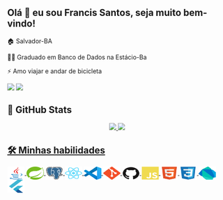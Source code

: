 ## Olá 👋 eu sou Francis Santos, seja muito bem-vindo!

🏠 Salvador-BA

👨‍🎓 Graduado em Banco de Dados na Estácio-Ba

⚡ Amo viajar e andar de bicicleta
<div> 
  <a href = "mailto:francis.source@gmail.com"><img src="https://img.shields.io/badge/-Gmail-%23333?style=for-the-badge&logo=gmail&logoColor=white" target="_blank"></a>
  <a href="https://www.linkedin.com/in/franciscruzs" target="_blank"><img src="https://img.shields.io/badge/-LinkedIn-%230077B5?style=for-the-badge&logo=linkedin&logoColor=white" target="_blank"></a> 
  
## 🚀 GitHub Stats
  
<div align="center">
<a href="https://github.com/clickfrancis">
<img height="150em" src="https://github-readme-stats.vercel.app/api?username=clickfrancis&show_icons=true&theme=dracula&include_all_commits=true&count_private=true"/>
<img height="150em" src="https://github-readme-stats.vercel.app/api/top-langs/?username=clickfrancis&layout=compact&langs_count=7&theme=dracula"/>
</div>
  
##  🛠 Minhas habilidades
  <div style="display: inline_block">
    <img align="center" alt="fran-java" height="30" width="40" src="https://raw.githubusercontent.com/devicons/devicon/master/icons/java/java-original.svg">
    <img align="center" alt="fran-spring" height="30" width="40" src="https://raw.githubusercontent.com/devicons/devicon/master/icons/spring/spring-original.svg">
    <img align="center" alt="fran-postgresql" height="30" width="40" src="https://raw.githubusercontent.com/devicons/devicon/master/icons/postgresql/postgresql-original.svg">
    <img align="center" alt="fran-react" height="30" width="40" src="https://raw.githubusercontent.com/devicons/devicon/master/icons/react/react-original.svg">
    <img align="center" alt="fran-vscode" height="30" width="40" src="https://raw.githubusercontent.com/devicons/devicon/master/icons/vscode/vscode-original.svg">
    <img align="center" alt="fran-git" height="30" width="40" src="https://raw.githubusercontent.com/devicons/devicon/master/icons/git/git-original.svg">
    <img align="center" alt="fran-github" height="30" width="40" src="https://raw.githubusercontent.com/devicons/devicon/master/icons/github/github-original.svg">
    <img align="center" alt="fran-Js" height="30" width="40" src="https://raw.githubusercontent.com/devicons/devicon/master/icons/javascript/javascript-plain.svg">
    <!-- <img align="center" alt="fran-Ts" height="30" width="40" src="https://raw.githubusercontent.com/devicons/devicon/master/icons/typescript/typescript-plain.svg"> -->
    <img align="center" alt="fran-HTML" height="30" width="40" src="https://raw.githubusercontent.com/devicons/devicon/master/icons/html5/html5-original.svg">
    <img align="center" alt="fran-CSS" height="30" width="40" src="https://raw.githubusercontent.com/devicons/devicon/master/icons/css3/css3-original.svg">
    <img align="center" alt="fran-Dart" height="30" width="40" src="https://raw.githubusercontent.com/devicons/devicon/master/icons/dart/dart-original.svg">
    <img align="center" alt="fran-flutter" height="30" width="40" src="https://raw.githubusercontent.com/devicons/devicon/master/icons/flutter/flutter-original.svg">
    
  </div>
  
<!--
  <img align="right" alt="fran-pic" height="150" style="border-radius:50px;" src="?width=676&height=676">
 	<a href="https://www.twitch.tv/" target="_blank"><img src="https://img.shields.io/badge/Twitch-9146FF?style=for-the-badge&logo=twitch&logoColor=white" target="_blank"></a>
 <a href="https://discord.gg/" target="_blank"><img src="https://img.shields.io/badge/Discord-7289DA?style=for-the-badge&logo=discord&logoColor=white" target="_blank"></a> 

**clickfrancis/clickfrancis** is a ✨ _special_ ✨ repository because its `README.md` (this file) appears on your GitHub profile.

Here are some ideas to get you started:

- 🔭 I’m currently working on ...
- 🌱 I’m currently learning ...
- 👯 I’m looking to collaborate on ...
- 🤔 I’m looking for help with ...
- 💬 Ask me about ...
- 📫 How to reach me: ...
- 😄 Pronouns: ...
- ⚡ Fun fact: ...
-->
